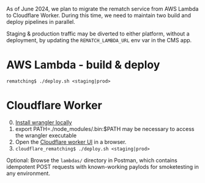 As of June 2024, we plan to migrate the rematch service from AWS Lambda to Cloudflare Worker.
During this time, we need to maintain two build and deploy pipelines in parallel.

Staging & production traffic may be diverted to either platform, without a deployment, by updating
the `REMATCH_LAMBDA_URL` env var in the CMS app.

# AWS Lambda - build & deploy

`rematching$ ./deploy.sh <staging|prod>`

# Cloudflare Worker

0. [Install wrangler locally](https://www.npmjs.com/package/wrangler)
1. export PATH=./node_modules/.bin:$PATH may be necessary to access the wrangler executable
2. Open the [Cloudflare worker UI](https://dash.cloudflare.com/e8be3394a446f6e1bfb5b7c6f726fd09/workers-and-pages) in a browser.
3. `cloudflare_rematching$ ./deploy.sh <staging|prod>`

Optional: Browse the `lambdas/` directory in Postman, which contains idempotent POST requests with known-working paylods for smoketesting in any environment.
